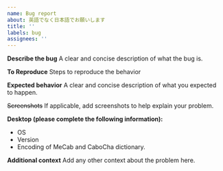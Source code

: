 ```yaml
---
name: Bug report
about: 英語でなく日本語でお願いします
title: ''
labels: bug
assignees: ''
---
```


**Describe the bug**
A clear and concise description of what the bug is.

**To Reproduce**
Steps to reproduce the behavior

**Expected behavior**
A clear and concise description of what you expected to happen.

~~Screenshots~~
If applicable, add screenshots to help explain your problem.

**Desktop (please complete the following information):**
 - OS
 - Version
 - Encoding of MeCab and CaboCha dictionary.

**Additional context**
Add any other context about the problem here.
